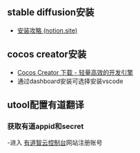 ## stable diffusion安装
- [安装攻略 (notion.site)](https://nenly.notion.site/c5805e7ae26b4683a277c5586ea05904)
## cocos creator安装
- [Cocos Creator 下载 - 轻量高效的开发引擎](https://www.cocos.com/creator-download)
- 通过dashboard安装可选择安装vscode
## utool配置有道翻译
### 获取有道appid和secret
-进入 [有道智云控制台](https://ai.youdao.com/)网站注册账号

